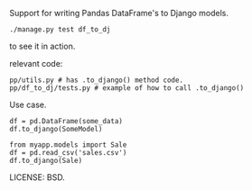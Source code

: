 Support for writing Pandas DataFrame's to Django models.

    ./manage.py test df_to_dj

to see it in action.

relevant code:

    pp/utils.py # has .to_django() method code.
    pp/df_to_dj/tests.py # example of how to call .to_django()

Use case.

    df = pd.DataFrame(some_data)
    df.to_django(SomeModel)

    from myapp.models import Sale
    df = pd.read_csv('sales.csv')
    df.to_django(Sale)

LICENSE: BSD.
